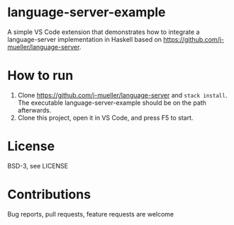 # language-server-example

A simple VS Code extension that demonstrates how to integrate a language-server implementation in Haskell based on https://github.com/j-mueller/language-server.

# How to run

1. Clone https://github.com/j-mueller/language-server and `stack install`. The executable language-server-example should be on the path afterwards.
2. Clone this project, open it in VS Code, and press F5 to start.

# License

BSD-3, see LICENSE

# Contributions

Bug reports, pull requests, feature requests are welcome